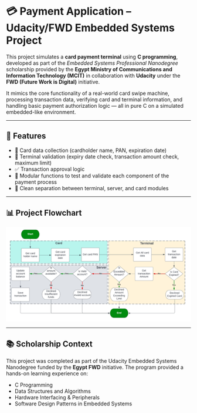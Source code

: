 # 💳 Payment Application – Udacity/FWD Embedded Systems Project

This project simulates a **card payment terminal** using **C programming**, developed as part of the *Embedded Systems Professional Nanodegree* scholarship provided by the **Egypt Ministry of Communications and Information Technology (MCIT)** in collaboration with **Udacity** under the **FWD (Future Work is Digital)** initiative.

It mimics the core functionality of a real-world card swipe machine, processing transaction data, verifying card and terminal information, and handling basic payment authorization logic — all in pure C on a simulated embedded-like environment.

---

## 📌 Features

- 🧾 Card data collection (cardholder name, PAN, expiration date)
- 📆 Terminal validation (expiry date check, transaction amount check, maximum limit)
- ✅ Transaction approval logic
- 🧪 Modular functions to test and validate each component of the payment process
- 🧼 Clean separation between terminal, server, and card modules

---

## 📊 Project Flowchart

![](https://github.com/MahmoudMostafaTayee/Payment-Application-Udacity-FWD/blob/main/Flowchart.png)

---

## 📚 Scholarship Context

This project was completed as part of the Udacity Embedded Systems Nanodegree funded by the **Egypt FWD** initiative. The program provided a hands-on learning experience on:

- C Programming
- Data Structures and Algorithms
- Hardware Interfacing & Peripherals
- Software Design Patterns in Embedded Systems


